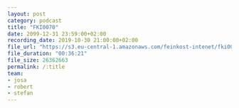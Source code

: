 ```yaml
---
layout: post
category: podcast
title: "FKI0070"
date: 2099-12-31 23:59:00+02:00
recording_date: 2019-10-30 21:00:00+02:00
file_url: "https://s3.eu-central-1.amazonaws.com/feinkost-intenet/fki0070.mp3"
file_duration: "00:36:21"
file_size: 26362663
permalink: /:title
team:
- josa
- robert
- stefan
---
```



